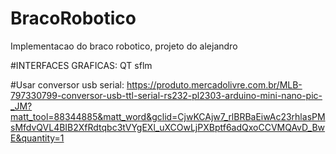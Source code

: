 # BracoRobotico
Implementacao do braco robotico, projeto do alejandro

#INTERFACES GRAFICAS:
QT
sflm

#Usar conversor usb serial: https://produto.mercadolivre.com.br/MLB-797330799-conversor-usb-ttl-serial-rs232-pl2303-arduino-mini-nano-pic-_JM?matt_tool=88344885&matt_word&gclid=CjwKCAjw7_rlBRBaEiwAc23rhlasPMsMfdvQVL4BIB2XfRdtqbc3tVYgEXl_uXCOwLjPXBptf6adQxoCCVMQAvD_BwE&quantity=1
